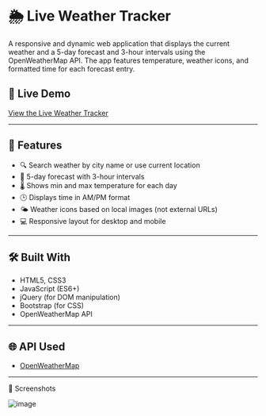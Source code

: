 # 🌦️ Live Weather Tracker

A responsive and dynamic web application that displays the current weather and a 5-day forecast and 3-hour intervals using the OpenWeatherMap API. The app features temperature, weather icons, and formatted time for each forecast entry.

## 🔗 Live Demo

[View the Live Weather Tracker](https://sandeepmothe.github.io/Live_weather_tracking/index.html)  


---

## 🚀 Features

- 🔍 Search weather by city name or use current location
- 📅 5-day forecast with 3-hour intervals
- 🌡️ Shows min and max temperature for each day
- 🕒 Displays time in AM/PM format
- 🌤️ Weather icons based on local images (not external URLs)
- 💻 Responsive layout for desktop and mobile

---

## 🛠️ Built With

- HTML5, CSS3
- JavaScript (ES6+)
- jQuery (for DOM manipulation)
- Bootstrap (for CSS)
- OpenWeatherMap API

---

## 🌐 API Used

- [OpenWeatherMap](https://home.openweathermap.org/api_keys)

---

📸 Screenshots

![image](https://github.com/user-attachments/assets/34a1afea-260c-4b20-994b-f8e11e5c637e)

